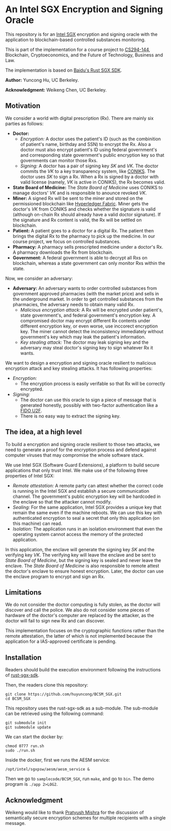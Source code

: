 # An Intel SGX Encryption and Signing Oracle

This repository is for an [Intel SGX](https://software.intel.com/en-us/sgx) encryption and signing oracle with the application to blockchain-based controlled substances monitoring.

This is part of the implementation for a course project to [CS294-144](https://berkeley-blockchain.github.io/cs294-144-s18/), Blockchain, Cryptoeconomics, and the Future of Technology, Business and Law. 

The implementation is based on [Baidu's Rust SGX SDK](https://github.com/baidu/rust-sgx-sdk).

**Author:** Yuncong Hu, UC Berkeley. 

**Acknowledgment:** Weikeng Chen, UC Berkeley.

## Motivation
We consider a world with digital prescription (Rx). There are mainly six parties as follows:
- **Doctor:** 
  - *Encryption:* A doctor uses the patient's ID (such as the combinition of patient's name, birthday and SSN) to encrypt the Rx. Also a doctor must also encrypt patient's ID using federal government's and corresponding state government's public encryption key so that governments can monitor those Rxs.
  - *Signing:* A doctor has a pair of signing key *SK* and *VK*. The doctor commits the *VK*	to a key transparency system, like [CONIKS](https://github.com/coniks-sys/coniks-go). The doctor uses *SK* to sign a Rx. When a Rx is signed by a doctor with valid license (namely, *VK* is active in CONIKS), the Rx becomes valid. 
- **State Board of Medicine:** The *State Board of Medicine* uses CONIKS to manage doctors' *VK* and is responsible to anounce revoked *VK*.
- **Miner:** A signed Rx will be sent to the miner and stored on the permissioned blockchain like [Hyperledger Fabric](https://www.hyperledger.org/projects/fabric). Miner gets the doctor's *VK* from CONIKS and checks whether the signature is valid (although on-chain Rx should already have a valid doctor signature). If the signature and Rx content is valid, the Rx will be settled on blockchain.
- **Patient:** A patient goes to a doctor for a digital Rx. The patient then brings the digital Rx to the pharmacy to pick up the medicine. In our course project, we focus on controlled substances.
- **Pharmacy:** A pharmacy sells prescripted medicine under a doctor's Rx. A pharmacy downloads the Rx from blockchain.  
- **Government:** A federal government is able to decrypt all Rxs on blockchain, whereas a state government can only monitor Rxs within the state.

Now, we consider an adversary:
- **Adversary:** An adversary wants to order controlled substances from government approved pharmacies (with the market price) and sells in the underground market. In order to get controlled substances from the pharmacies, the adversary needs to obtain many valid Rx. 
  - *Malicious encryption attack:* A Rx will be encrypted under patient's, state government's, and federal government's encryption key. A compromised doctor may encrypt different Rx contents under different encryption key, or even worse, use inccorect encryption key. The miner cannot detect the inconsistency immediately without government's key which may leak the patient's information.
  - *Key stealing attack:* The doctor may leak signing key and the adversary may steal doctor's signing key to sign whatever Rx it wants.

We want to design a encryption and signing oracle resilient to malicious encryption attack and key stealing attacks. It has following properties:
- *Encryption:*
  - The encryption process is easily verifable so that Rx will be correctly encrypted.
- *Signing:*
  - The doctor can use this oracle to sign a piece of message that is generated honestly, possibly with two-factor authentication like a [FIDO U2F](https://www.yubico.com/solutions/fido-u2f/).
  - There is no easy way to extract the signing key.

## The idea, at a high level

To build a encryption and signing oracle resilient to those two attacks, we need to generate a proof for the encryption process and defend against computer viruses that may compromise the whole software stack.

We use Intel SGX (Software Guard Extensions), a platform to build secure applications that only trust Intel. We make use of the following three properties of Intel SGX:
- *Remote attestation:* A remote party can attest whether the correct code is running in the Intel SGX and establish a secure communication channel. The government's public encryption key will be hardcoded in the enclave so that the attacker cannot modify.
- *Sealing:* For the same application, Intel SGX provides a unique key that remain the same even if the machine reboots. We can use this key with authenticated encryption to seal a secret that only this application (on this machine) can read.
- *Isolation:* The application runs in an isolation environment that even the operating system cannot access the memory of the protected application.

In this application, the enclave will generate the signing key *SK* and the verifying key *VK*. The verifying key will leave the enclave and be sent to *State Board of Medicine*, but the signing key is sealed and never leave the enclave. The *State Board of Medicine* is also responsible to remote attest the doctor's enclave to ensure honest encryption. Later, the doctor can use the enclave program to encrypt and sign an Rx.

## Limitations

We do not consider the doctor computing is fully stolen, as the doctor will discover and call the police. We also do not consider some pieces of hardware of the doctor's computer are replaced by the attacker, as the doctor will fail to sign new Rx and can discover.

This implementation focuses on the cryptographic functions rather than the remote attestation, the latter of which is not implemented because the application for a IAS-approved certificate is pending. 

## Installation
Readers should build the execution environment following the instructions of [rust-sgx-sdk](https://github.com/baidu/rust-sgx-sdk).

Then, the readers clone this repository:
```
git clone https://github.com/huyuncong/BCSM_SGX.git
cd BCSM_SGX
```

This repository uses the rust-sgx-sdk as a sub-module. The sub-module can be retrieved using the following command:
```
git submodule init
git submodule update
```

We can start the docker by:
```
chmod 0777 run.sh
sudo ./run.sh
```

Inside the docker, first we runs the AESM service:
```
/opt/intel/sgxpsw/aesm/aesm_service &
```

Then we go to `samplecode/BCSM_SGX`, run `make`, and go to `bin`. The demo program is `./app 2>LOG2`.

## Acknowledgment

Weikeng would like to thank [Pratyush Mishra](http://people.eecs.berkeley.edu/~pratyushmishra/) for the discussion of semantically secure encryption schemes for multiple recipients with a single message. 
